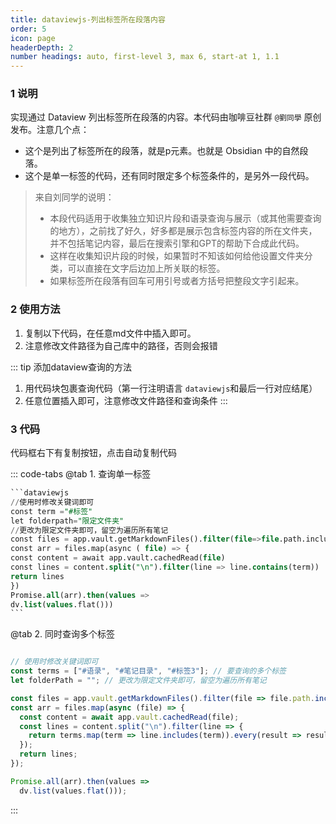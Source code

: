 ```yaml
---
title: dataviewjs-列出标签所在段落内容
order: 5
icon: page
headerDepth: 2
number headings: auto, first-level 3, max 6, start-at 1, 1.1
---
```

### 1 说明
实现通过 Dataview 列出标签所在段落的内容。本代码由咖啡豆社群 `@劉同學` 原创发布。注意几个点：
- 这个是列出了标签所在的段落，就是p元素。也就是 Obsidian 中的自然段落。
- 这个是单一标签的代码，还有同时限定多个标签条件的，是另外一段代码。


> 来自刘同学的说明：
> - 本段代码适用于收集独立知识片段和语录查询与展示（或其他需要查询的地方），之前找了好久，好多都是展示包含标签内容的所在文件夹，并不包括笔记内容，最后在搜索引擎和GPT的帮助下合成此代码。
> - 这样在收集知识片段的时候，如果暂时不知该如何给他设置文件夹分类，可以直接在文字后边加上所关联的标签。
> - 如果标签所在段落有回车可用引号或者方括号把整段文字引起来。

### 2 使用方法
1. 复制以下代码，在任意md文件中插入即可。
2. 注意修改文件路径为自己库中的路径，否则会报错

::: tip 添加dataview查询的方法
1. 用代码块包裹查询代码（第一行注明语言 `dataviewjs`和最后一行对应结尾）
2. 任意位置插入即可，注意修改文件路径和查询条件
:::

### 3 代码 
代码框右下有复制按钮，点击自动复制代码


::: code-tabs
@tab 1. 查询单一标签
````sql
```dataviewjs
//使用时修改关键词即可
const term ="#标签"
let folderpath="限定文件夹"
//更改为限定文件夹即可，留空为遍历所有笔记
const files = app.vault.getMarkdownFiles().filter(file=>file.path.includes(folderpath))
const arr = files.map(async ( file) => {
const content = await app.vault.cachedRead(file)
const lines = content.split("\n").filter(line => line.contains(term))
return lines
})
Promise.all(arr).then(values => 
dv.list(values.flat()))
```
````
@tab 2. 同时查询多个标签
````js

// 使用时修改关键词即可
const terms = ["#语录", "#笔记目录", "#标签3"]; // 要查询的多个标签
let folderPath = ""; // 更改为限定文件夹即可，留空为遍历所有笔记

const files = app.vault.getMarkdownFiles().filter(file => file.path.includes(folderPath));
const arr = files.map(async (file) => {
  const content = await app.vault.cachedRead(file);
  const lines = content.split("\n").filter(line => {
    return terms.map(term => line.includes(term)).every(result => result);
  });
  return lines;
});

Promise.all(arr).then(values => 
  dv.list(values.flat()));

````

:::